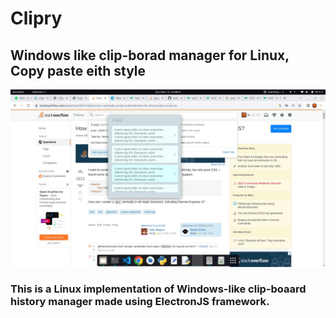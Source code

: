 # Clipry
## Windows like clip-borad manager for Linux, Copy paste eith style

![image](image/sample1.jpeg)

### This is a Linux implementation of Windows-like clip-boaard history manager made using ElectronJS framework.


